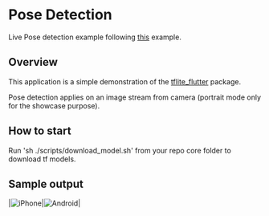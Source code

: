 # Pose Detection

Live Pose detection example following [this](https://www.tensorflow.org/lite/examples/pose_estimation/overview) example.

## Overview

This application is a simple demonstration of the [tflite_flutter](https://pub.dev/packages/tflite_flutter) package.

Pose detection applies on an image stream from camera (portrait mode only for the showcase purpose).

## How to start

Run 'sh ./scripts/download_model.sh' from your repo core folder to download tf models.

## Sample output

|![iPhone](output_iPhone.gif)|![Android](output_Android.gif)|
